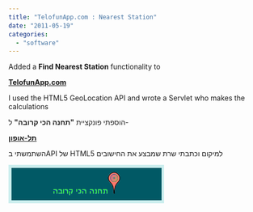 ```yaml
---
title: "TelofunApp.com : Nearest Station"
date: "2011-05-19"
categories: 
  - "software"
---
```


Added a **Find Nearest Station** functionality to

**[TelofunApp.com](http://telofunapp.com/)**

I used the HTML5 GeoLocation API and wrote a Servlet who makes the calculations

  

הוספתי פונקציית **"תחנה הכי קרובה"** ל-

**[תל-אופון](http://telofunapp.com/)**

השתמשתי בAPI של HTML5 למיקום וכתבתי שרת שמבצע את החישובים

  

[![](images/20f79-scrgeo.png)](https://nurnachman.files.wordpress.com/2011/05/20f79-scrgeo.png)
